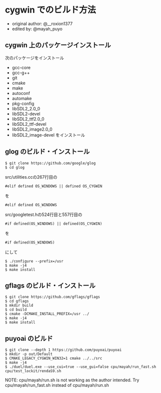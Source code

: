 # cygwin でのビルド方法

* original author: @__roxion1377
* edited by: @mayah_puyo

## cygwin 上のパッケージインストール

次のパッケージをインストール
* gcc-core
* gcc-g++
* git
* cmake
* make
* autoconf
* automake
* pkg-config
* libSDL2_2.0_0
* libSDL2-devel
* libSDL2_ttf2.0_0
* libSDL2_ttf-devel
* libSDL2_image2.0_0
* libSDL2_image-devel
をインストール

## glog のビルド・インストール

    $ git clone https://github.com/google/glog
    $ cd glog

src/utilities.ccの267行目の

    #elif defined OS_WINDOWS || defined OS_CYGWIN

を

    #elif defined OS_WINDOWS

src/googletest.hの524行目と557行目の

    #if defined(OS_WINDOWS) || defined(OS_CYGWIN)

を

    #if defined(OS_WINDOWS)

にして

    $ ./configure --prefix=/usr
    $ make -j4
    $ make install

## gflags のビルド・インストール

    $ git clone https://github.com/gflags/gflags
    $ cd gflags
    $ mkdir build
    $ cd build
    $ cmake -DCMAKE_INSTALL_PREFIX=/usr ../
    $ make -j4
    $ make install

## puyoai のビルド

    $ git clone --depth 1 https://github.com/puyoai/puyoai
    $ mkdir -p out/Default
    $ CMAKE_LEGACY_CYGWIN_WIN32=1 cmake ../../src
    $ make -j4
    $ ./duel/duel.exe --use_cui=true --use_gui=false cpu/mayah/run_fast.sh cpu/test_lockit/rendaS9.sh

NOTE:
cpu/mayah/run.sh is not working as the author intended.
Try cpu/mayah/run_fast.sh instead of cpu/mayah/run.sh
